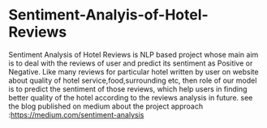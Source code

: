 # Sentiment-Analyis-of-Hotel-Reviews
Sentiment Analysis of Hotel Reviews is NLP based project whose main aim is to deal with the reviews of user and predict its sentiment as Positive or Negative. Like many reviews for particular hotel written by user on website about quality of hotel service,food,surrounding etc, then role of our model is to predict the sentiment of those reviews, which help users in finding better  quality of the hotel  according to the reviews analysis in future.
see the blog published on medium about the project approach :https://medium.com/sentiment-analysis
